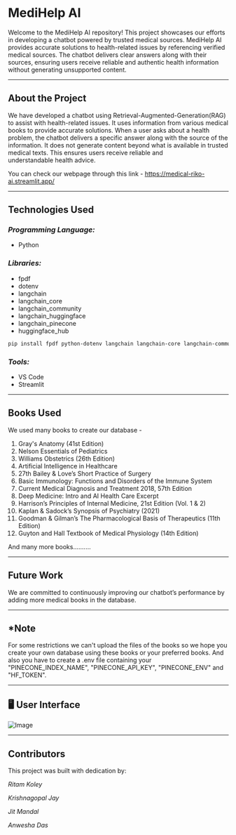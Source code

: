# MediHelp AI
Welcome to the MediHelp AI repository! This project showcases our efforts in developing a chatbot powered by trusted medical sources. MediHelp AI provides accurate solutions to health-related issues by referencing verified medical sources. The chatbot delivers clear answers along with their sources, ensuring users receive reliable and authentic health information without generating unsupported content.

---

## About the Project
We have developed a chatbot using Retrieval-Augmented-Generation(RAG) to assist with health-related issues. It uses information from various medical books to provide accurate solutions. When a user asks about a health problem, the chatbot delivers a specific answer along with the source of the information. It does not generate content beyond what is available in trusted medical texts. This ensures users receive reliable and understandable health advice.

You can check our webpage through this link - https://medical-riko-ai.streamlit.app/

---

## Technologies Used
### *Programming Language:*
- Python

### *Libraries:*
- fpdf
- dotenv
- langchain
- langchain_core
- langchain_community
- langchain_huggingface
- langchain_pinecone
- huggingface_hub

```bash
pip install fpdf python-dotenv langchain langchain-core langchain-community langchain-huggingface langchain-pinecone huggingface_hub streamlit
```

### *Tools:*
- VS Code
- Streamlit

---

## Books Used
We used many books to create our database -
1. Gray's Anatomy (41st Edition)
2. Nelson Essentials of Pediatrics
3. Williams Obstetrics (26th Edition)
4. Artificial Intelligence in Healthcare
5. 27th Bailey & Love’s Short Practice of Surgery
6. Basic Immunology: Functions and Disorders of the Immune System
7. Current Medical Diagnosis and Treatment 2018, 57th Edition
8. Deep Medicine: Intro and AI Health Care Excerpt
9. Harrison’s Principles of Internal Medicine, 21st Edition (Vol. 1 & 2)
10. Kaplan & Sadock’s Synopsis of Psychiatry (2021)
11. Goodman & Gilman’s The Pharmacological Basis of Therapeutics (11th Edition)
12. Guyton and Hall Textbook of Medical Physiology (14th Edition)

And many more books..........

---

## Future Work
We are committed to continuously improving our chatbot’s performance by adding more medical books in the database.

---

## *Note
For some restrictions we can't upload the files of the books so we hope you create your own database using these books or your preferred books. And also you have to create a .env file containing your "PINECONE_INDEX_NAME", "PINECONE_API_KEY", "PINECONE_ENV" and "HF_TOKEN".

---

## 🖥️ User Interface

![Image](https://github.com/user-attachments/assets/4338230b-8426-4f66-9155-92faa850f0e3)

---

## Contributors

This project was built with dedication by:

*Ritam Koley*

*Krishnagopal Jay*

*Jit Mandal* 

*Anwesha Das*
